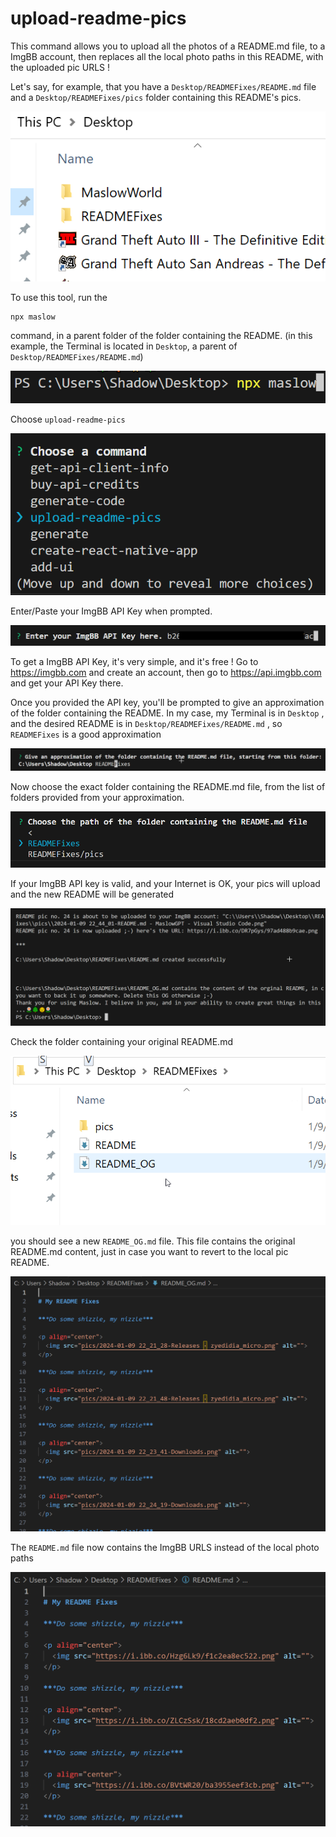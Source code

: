 
# upload-readme-pics

This command allows you to upload all the photos of a README.md file, to a ImgBB account, then replaces all the local photo paths in this README, with the uploaded pic URLS !

Let's say, for example, that you have a `Desktop/READMEFixes/README.md` file and a `Desktop/READMEFixes/pics` folder containing this README's pics. 

<p align="center">
  <img src="assets\346f6ee093da69f8019182178788ffa4.png" alt="">
</p>

To use this tool, run the 

```
npx maslow
``` 

command, in a parent folder of the folder containing the README. (in this example, the Terminal is located in `Desktop`, a parent of `Desktop/READMEFixes/README.md`)

<p align="center">
  <img src="assets\f819ad0831f538a301d49e7cceab4ffc.png" alt="">
</p>

Choose `upload-readme-pics`

<p align="center">
  <img src="assets\00805a184e0dc0de7d048ff7c7e64e18.png" alt="">
</p>


Enter/Paste your ImgBB API Key when prompted.

<p align="center">
  <img src="assets\895b251490a5699e7dca346e02d43ef2.png" alt="">
</p>

To get a ImgBB API Key, it's very simple, and it's free ! Go to https://imgbb.com and create an account, then go to https://api.imgbb.com and get your API Key there.

Once you provided the API key, you'll be prompted to give an approximation of the folder containing the README. In my case, my Terminal is in `Desktop` , and the desired README is in `Desktop/READMEFixes/README.md` , so `READMEFixes` is a good approximation

<p align="center">
  <img src="assets\4cc2e772d7f57ee7d06912bf60332426.png" alt="">
</p>

Now choose the exact folder containing the README.md file, from the list of folders provided from your approximation.

<p align="center">
  <img src="assets\450b679e61a55864064aaf95a60c758a.png" alt="">
</p>

If your ImgBB API key is valid, and your Internet is OK, your pics will upload and the new README will be generated

<p align="center">
  <img src="assets\9196329c2604cd8cd35b5dac9b75ed63.png" alt="">
</p>

Check the folder containing your original README.md

<p align="center">
  <img src="assets\96082f3220ee4913fda653b2998209fd.png" alt="">
</p>

you should see a new `README_OG.md` file. This file contains the original README.md content, just in case you want to revert to the local pic README.

<p align="center">
  <img src="assets\26ee5070ff25faa9769d30a1f6023874.png" alt="">
</p>

The `README.md` file now contains the ImgBB URLS instead of the local photo paths

<p align="center">
  <img src="assets\5105311903b077e76300be1ca1270c82.png" alt="">
</p>
